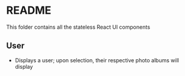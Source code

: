 # README

This folder contains all the stateless React UI components

## User

* Displays a user; upon selection, their respective photo albums will display
